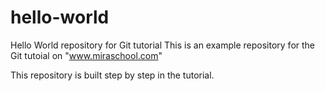 # hello-world
Hello World repository for Git tutorial
This is an example repository for the Git tutoial on "www.miraschool.com"

This repository is built step by step in the tutorial.
